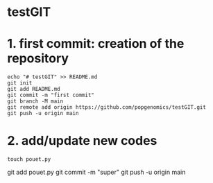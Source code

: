 # testGIT

# 1. first commit: creation of the repository  
```
echo "# testGIT" >> README.md
git init
git add README.md
git commit -m "first commit"
git branch -M main
git remote add origin https://github.com/popgenomics/testGIT.git
git push -u origin main
```

# 2. add/update new codes  
```
touch pouet.py
```

git add pouet.py
git commit -m "super"
git push -u origin main


